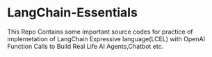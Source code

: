 # LangChain-Essentials
This Repo Contains some important source codes for practice of implemetation of LangChain Expressive language(LCEL) with OpenAI Function Calls to Build Real Life AI Agents,Chatbot etc.
